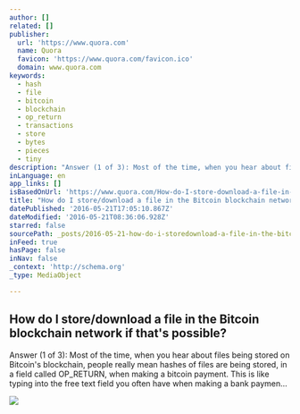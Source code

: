 ```yaml
---
author: []
related: []
publisher:
  url: 'https://www.quora.com'
  name: Quora
  favicon: 'https://www.quora.com/favicon.ico'
  domain: www.quora.com
keywords:
  - hash
  - file
  - bitcoin
  - blockchain
  - op_return
  - transactions
  - store
  - bytes
  - pieces
  - tiny
description: "Answer (1 of 3): Most of the time, when you hear about files being stored on Bitcoin's blockchain, people really mean hashes of files are being stored, in a field called OP_RETURN, when making a bitcoin payment. This is like typing into the free text field you often have when making a bank paymen..."
inLanguage: en
app_links: []
isBasedOnUrl: 'https://www.quora.com/How-do-I-store-download-a-file-in-the-Bitcoin-blockchain-network-if-thats-possible'
title: "How do I store/download a file in the Bitcoin blockchain network if that's possible?"
datePublished: '2016-05-21T17:05:10.867Z'
dateModified: '2016-05-21T08:36:06.928Z'
starred: false
sourcePath: _posts/2016-05-21-how-do-i-storedownload-a-file-in-the-bitcoin-blockchain-net.md
inFeed: true
hasPage: false
inNav: false
_context: 'http://schema.org'
_type: MediaObject

---
```

<article style=""><h1>How do I store/download a file in the Bitcoin blockchain network if that's possible?</h1><p>Answer (1 of 3): Most of the time, when you hear about files being stored on Bitcoin's blockchain, people really mean hashes of files are being stored, in a field called OP_RETURN, when making a bitcoin payment. This is like typing into the free text field you often have when making a bank paymen...</p><img src="https://qsf.is.quoracdn.net/-images.new_grid.fb_share_default.pnge6dde9cfa6e03c43.png" /></article>